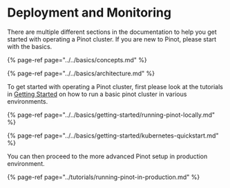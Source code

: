 # Deployment and Monitoring

There are multiple different sections in the documentation to help you get started with operating a Pinot cluster. If you are new to Pinot, please start with the basics.

{% page-ref page="../../basics/concepts.md" %}

{% page-ref page="../../basics/architecture.md" %}

To get started with operating a Pinot cluster, first please look at the tutorials in [Getting Started](../../basics/getting-started/) on how to run a basic pinot cluster in various environments.

{% page-ref page="../../basics/getting-started/running-pinot-locally.md" %}

{% page-ref page="../../basics/getting-started/kubernetes-quickstart.md" %}

You can then proceed to the more advanced Pinot setup in production environment.

{% page-ref page="../tutorials/running-pinot-in-production.md" %}



